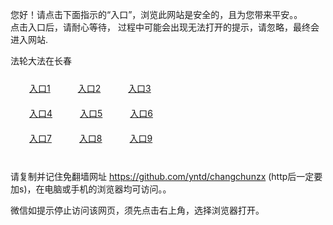您好！请点击下面指示的“入口”，浏览此网站是安全的，且为您带来平安。。 <br/>
点击入口后，请耐心等待， 过程中可能会出现无法打开的提示，请忽略，最终会进入网站. </br>

法轮大法在长春<br/>
<div style="padding:10px"><a style="margin:20px" target="_blank" href="http://dc9tkas4wd1md.cloudfront.net/zytas?mowyuaa" id="ccLink1" rel="nofollow">入口1</a> <a target="_blank" style="margin:20px" href="http://d31y1s1aaufldk.cloudfront.net/zytas?ifvuc" id="ccLink2" rel="nofollow">入口2</a> <a style="margin:20px" target="_blank" href="http://d7vk24h64gglk.cloudfront.net/zytas?kgnio" id="ccLink3" rel="nofollow">入口3</a></div>

<div style="padding:10px" ><a style="margin:20px" target="_blank" href="http://dc9tkas4wd1md.cloudfront.net/zytas?mowyuaa" id="ccLink4" rel="nofollow">入口4</a> <a style="margin:20px" href="http://d31y1s1aaufldk.cloudfront.net/zytas?ifvuc" target="_blank" id="ccLink5" rel="nofollow">入口5</a> <a style="margin:20px" href="http://d7vk24h64gglk.cloudfront.net/zytas?kgnio" target="_blank" id="ccLink6" rel="nofollow">入口6</a></div>

<div style="padding:10px"><a style="margin:20px" target="_blank" href="http://dc9tkas4wd1md.cloudfront.net/zytas?mowyuaa" id="ccLink7" rel="nofollow">入口7</a> <a style="margin:20px" href="http://d31y1s1aaufldk.cloudfront.net/zytas?ifvuc" target="_blank" id="ccLink8" rel="nofollow">入口8</a> <a style="margin:20px" target="_blank" href="http://d7vk24h64gglk.cloudfront.net/zytas?kgnio" id="ccLink9" rel="nofollow">入口9</a></div>

<br/>



请复制并记住免翻墙网址 https://github.com/yntd/changchunzx (http后一定要加s)，在电脑或手机的浏览器均可访问。。<br/>

微信如提示停止访问该网页，须先点击右上角，选择浏览器打开。
